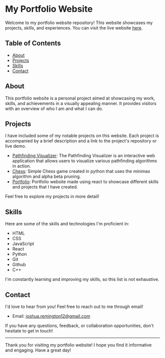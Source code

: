 # My Portfolio Website

Welcome to my portfolio website repository! This website showcases my projects, skills, and experiences. You can visit the live website [here](https://portfolio-joshuaremington.web.app/).

## Table of Contents

- [About](#about)
- [Projects](#projects)
- [Skills](#skills)
- [Contact](#contact)

## About

This portfolio website is a personal project aimed at showcasing my work, skills, and achievements in a visually appealing manner. It provides visitors with an overview of who I am and what I can do.

## Projects

I have included some of my notable projects on this website. Each project is accompanied by a brief description and a link to the project's repository or live demo.

- [Pathfinding Visualizer](https://joshuaremington.github.io/pathfindingvisualization/): The Pathfinding Visualizer is an interactive web application that allows users to visualize various pathfinding algorithms in action.
- [Chess](https://github.com/JoshuaRemington/chess): Simple Chess game created in python that uses the minimax algorithm and alpha beta pruning.
- [Portfolio](https://portfolio-joshuaremington.web.app/): Portfolio website made using react to showcase different skills and projects that I have created.

Feel free to explore my projects in more detail!

## Skills

Here are some of the skills and technologies I'm proficient in:

- HTML
- CSS
- JavaScript
- React
- Python
- Git
- Github
- C++

I'm constantly learning and improving my skills, so this list is not exhaustive.

## Contact

I'd love to hear from you! Feel free to reach out to me through email!

- Email: joshua.remington12@gmail.com

If you have any questions, feedback, or collaboration opportunities, don't hesitate to get in touch!

---

Thank you for visiting my portfolio website! I hope you find it informative and engaging. Have a great day!
